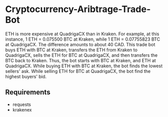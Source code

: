 # Cryptocurrency-Aribtrage-Trade-Bot

ETH is more expensive at QuadrigaCX than in Kraken.
For example, at this instance, 1 ETH = 0.075500 BTC at Kraken, while 1 ETH = 0.07755823 BTC at QuadrigaCX.
The difference amounts to about 40 CAD.
This trade bot buys ETH with BTC at Kraken, transfers the ETH from Kraken to QuadrigaCX, sells the ETH for BTC at QuadrigaCX, and then transfers the BTC back to Kraken.
Thus, the bot starts with BTC at Kraken, and ETH at QuadrigaCX.
While buying ETH with BTC at Kraken, the bot finds the lowest sellers' ask.
While selling ETH for BTC at QuadrigaCX, the bot find the highest buyers' bid.

## Requirements
- requests
- krakenex
